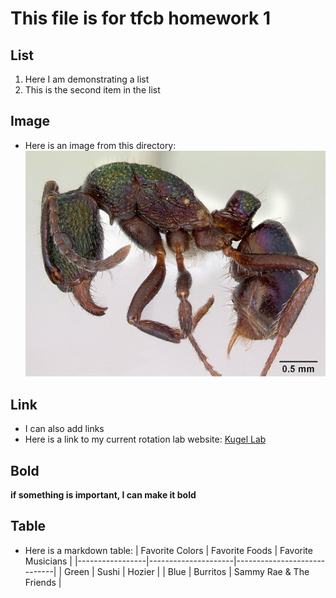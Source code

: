 # This file is for tfcb homework 1
## List
1. Here I am demonstrating a list
2. This is the second item in the list
## Image
- Here is an image from this directory:
![Rhytidoponera Metallica](images/casent0172345_rhytidoponera_metallica.jpg)
## Link
- I can also add links
- Here is a link to my current rotation lab website:
[Kugel Lab](https://research.fredhutch.org/kugel/en.html)
## Bold
**if something is important, I can make it bold**
## Table
- Here is a markdown table:
| Favorite Colors | Favorite Foods      | Favorite Musicians          |
|-----------------|---------------------|-----------------------------|
| Green           | Sushi               | Hozier                      |
| Blue            | Burritos            | Sammy Rae & The Friends     |

